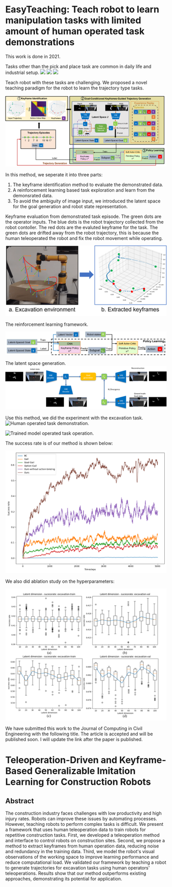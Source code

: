# EasyTeaching: Teach robot to learn manipulation tasks with limited amount of human operated task demonstrations
This work is done in 2021. 

Tasks other than the pick and place task are common in daily life and industrial setup. 
 <img src="./images/image14.gif" width="250" />
<img src="./images/image15.gif" width="250" />  <img src="./images/image17.gif" width="250" />



Teach robot with these tasks are challenging. We proposed a novel teaching paradigm for the robot to learn the trajectory type tasks. 

![Overview of the traing method](./images/overview.png)

In this method, we seperate it into three parts:
1. The keyframe identification method to evaluate the demonstrated data.
2. A reinforcement learning based task exploration and learn from the demonsrated data. 
3. To avoid the ambiguity of image input, we introduced the latent space for the goal generation and robot state representation.

Keyframe evaluation from demonstrated task episode. The green dots are the operator inputs. The blue dots is the robot trajectory collected from the robot contoller. The red dots are the evaluted keyframe for the task. The green dots are drifted away from the robot trajectory, this is because the human teleoperated the robot and fix the robot movement while operating.

![Keyframe evaluation from demonstrated task episode. The green dots are the operator inputs. The blue dots is the robot trajectory collected from the robot contoller. The red dots are the evaluted keyframe for the task. The green dots are drifted away from the robot trajectory, this is because the human teleoperated the robot and fix the robot movement while operating.](./images/problem-discription.png)

The reinforcement learning framework.

![The reinforcement learning framework](./images/reinforcement-learning.png)

The latent space generation.
![The latent space generation.](./images/latent-space.png)


Use this method, we did the experiment with the excavation task. 
![Human operated task demonstration.](./images/image37.gif)

![Trained model operated task operation.](./images/image47.gif)

The success rate is of our method is shown below:

![Task success rate.](./images/image140.png)

We also did ablation study on the hyperparameters:

![Ablation Study.](./images/ablation-study.png)

We have submitted this work to the Journal of Computing in Civil Engineering with the following title. The article is accepted and will be published soon. I will update the link after the paper is published. 

# Teleoperation-Driven and Keyframe-Based Generalizable Imitation Learning for Construction Robots
## Abstract
The construction industry faces challenges with low productivity and high injury rates. Robots can improve these issues by automating processes. However, teaching robots to perform complex tasks is difficult. We present a framework that uses human teleoperation data to train robots for repetitive construction tasks. First, we developed a teleoperation method and interface to control robots on construction sites. Second, we propose a method to extract keyframes from human operation data, reducing noise and redundancy in the training data. Third, we model the robot's visual observations of the working space to improve learning performance and reduce computational load. We validated our framework by teaching a robot to generate trajectories for excavation tasks using human operators' teleoperations. Results show that our method outperforms existing approaches, demonstrating its potential for application.
